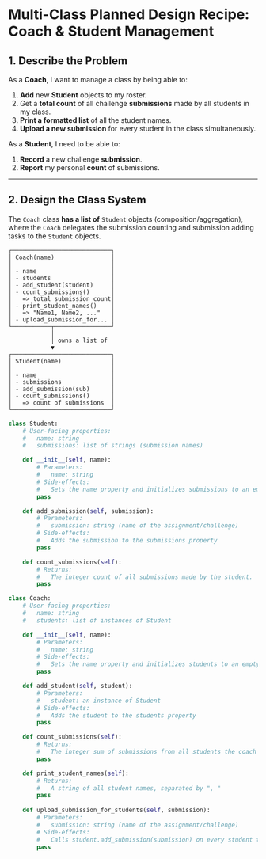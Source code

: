 # Multi-Class Planned Design Recipe: Coach & Student Management

## 1. Describe the Problem

As a **Coach**, I want to manage a class by being able to:
1.  **Add** new **Student** objects to my roster.
2.  Get a **total count** of all challenge **submissions** made by all students in my class.
3.  **Print a formatted list** of all the student names.
4.  **Upload a new submission** for every student in the class simultaneously.

As a **Student**, I need to be able to:
1.  **Record** a new challenge **submission**.
2.  **Report** my personal **count** of submissions.

---

## 2. Design the Class System

The `Coach` class **has a list of** `Student` objects (composition/aggregation), where the `Coach` delegates the submission counting and submission adding tasks to the `Student` objects.

```
┌────────────────────────────┐
│ Coach(name)                │
│                            │
│ - name                     │
│ - students                 │
│ - add_student(student)     │
│ - count_submissions()      │
│   => total submission count│
│ - print_student_names()    │
│   => "Name1, Name2, ..."   │
│ - upload_submission_for... │
└───────────┬────────────────┘
            │
            │ owns a list of
            ▼
┌────────────────────────────┐
│ Student(name)              │
│                            │
│ - name                     │
│ - submissions              │
│ - add_submission(sub)      │
│ - count_submissions()      │
│   => count of submissions  │
└────────────────────────────┘
```
```python
class Student:
    # User-facing properties:
    #   name: string
    #   submissions: list of strings (submission names)

    def __init__(self, name):
        # Parameters:
        #   name: string
        # Side-effects:
        #   Sets the name property and initializes submissions to an empty list
        pass

    def add_submission(self, submission):
        # Parameters:
        #   submission: string (name of the assignment/challenge)
        # Side-effects:
        #   Adds the submission to the submissions property
        pass

    def count_submissions(self):
        # Returns:
        #   The integer count of all submissions made by the student.
        pass

class Coach:
    # User-facing properties:
    #   name: string
    #   students: list of instances of Student

    def __init__(self, name):
        # Parameters:
        #   name: string
        # Side-effects:
        #   Sets the name property and initializes students to an empty list
        pass

    def add_student(self, student):
        # Parameters:
        #   student: an instance of Student
        # Side-effects:
        #   Adds the student to the students property
        pass

    def count_submissions(self):
        # Returns:
        #   The integer sum of submissions from all students the coach manages. (Delegation)
        pass

    def print_student_names(self):
        # Returns:
        #   A string of all student names, separated by ", "
        pass
    
    def upload_submission_for_students(self, submission):
        # Parameters:
        #   submission: string (name of the assignment/challenge)
        # Side-effects:
        #   Calls student.add_submission(submission) on every student the coach manages. (Delegation)
        pass
```